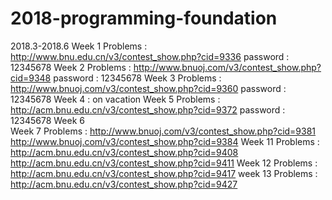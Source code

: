 # 2018-programming-foundation
2018.3-2018.6
Week 1
Problems : http://www.bnu.edu.cn/v3/contest_show.php?cid=9336
password : 12345678
Week 2
Problems : http://www.bnuoj.com/v3/contest_show.php?cid=9348 
password : 12345678
Week 3
Problems : http://www.bnuoj.com/v3/contest_show.php?cid=9360
password : 12345678
Week 4	 : on vacation
Week 5
Problems : http://acm.bnu.edu.cn/v3/contest_show.php?cid=9372
password : 12345678
Week 6	
Week 7 
Problems : http://www.bnuoj.com/v3/contest_show.php?cid=9381
           http://www.bnuoj.com/v3/contest_show.php?cid=9384
Week 11
Problems : http://acm.bnu.edu.cn/v3/contest_show.php?cid=9408
           http://acm.bnu.edu.cn/v3/contest_show.php?cid=9411
Week 12
Problems : http://acm.bnu.edu.cn/v3/contest_show.php?cid=9417
week 13
Problems : http://acm.bnu.edu.cn/v3/contest_show.php?cid=9427
